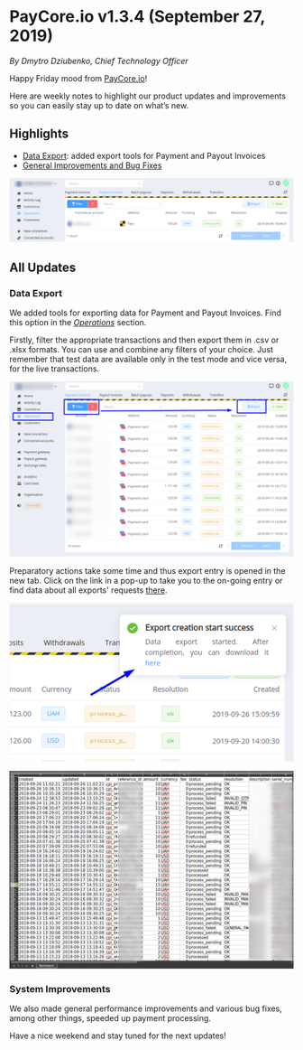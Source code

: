 # **PayCore.io v1.3.4 (September 27, 2019)**

*By Dmytro Dziubenko, Chief Technology Officer*

Happy Friday mood from [PayCore.io](http://paycore.io/)!

Here are weekly notes to highlight our product updates and improvements so you can easily stay up to date on what’s new.  

## Highlights

* [Data Export](#data-export): added export tools for Payment and Payout Invoices
* [General Improvements and Bug Fixes](#system-improvements)

![](images/v1.3.4/export0.png)

## All Updates

### Data Export

We added tools for exporting data for Payment and Payout Invoices. Find this option in the [*Operations*](https://dashboard.paycore.io/operations/payment-invoices) section.

Firstly, filter the appropriate transactions and then export them in .csv or .xlsx formats. You can use and combine any filters of your choice. Just remember that test data are available only in the test mode and vice versa, for the live transactions.

![](images/v1.3.4/export.png)

Preparatory actions take some time and thus export entry is opened in the new tab. Click on the link in a pop-up to take you to the on-going entry or find data about all exports' requests [there](https://dashboard.paycore.io/data-exports/list).

![](images/v1.3.4/export-popup.png)

![](images/v1.3.4/export-grid.png)

<!--
### New Integrations

This release includes new integrations with:

| Provider | Name  | New features | How to connect |
|:-:|:-:|:-:|:-:|
|<a href ="https://alfabank.ua/en/banking" target="_blank" rel="noopener"> <img src="https://static.openfintech.io/payment_providers/alfabank/logo.svg?w=70" width="70px"> </a>  | Alfa-Bank | Payouts | [Step-by-Step](/connectors/alfabank/)
|<a href ="https://www.ecopayz.com/en/" target="_blank" rel="noopener"> <img src="https://static.openfintech.io/payment_providers/ecopayz/logo.svg?w=70" width="70px"> </a>  | Ecopayz | Payment and payout gateway | [Step-by-Step](/connectors/ecopayz/) |
-->

### System Improvements

We also made general performance improvements and various bug fixes, among other things, speeded up payment processing.

Have a nice weekend and stay tuned for the next updates!
